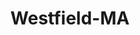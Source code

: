 ---
title: Westfield-MA
slug: westfield-ma
f_state:
- cms/state/massachusetts.md
f_locations:
- cms/payday-loan/grahams-check-cashing-19102.md
- cms/payday-loan/grahams-check-cashing-19106.md
- cms/payday-loan/st-james-checking-inc-26884.md
- cms/payday-loan/st-james-checking-inc-26885.md
updated-on: '2024-05-30T13:41:28.615Z'
created-on: '2024-05-30T13:41:28.615Z'
published-on: '2024-05-30T13:54:32.469Z'
f_city: Westfield
layout: '[city].html'
tags: city
---